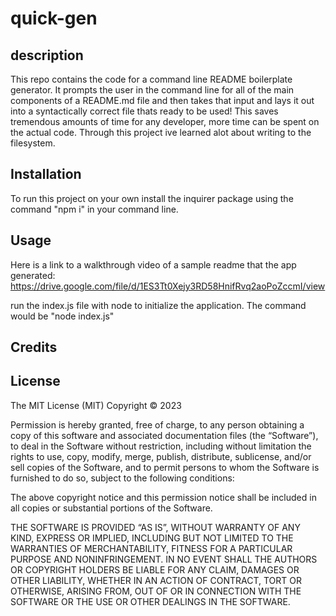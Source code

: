 # quick-gen

## description
This repo contains the code for a command line README boilerplate generator. It prompts the user in the command line for all of the main components of a README.md file and then takes that input and lays it out into a syntactically correct file thats ready to be used! This saves tremendous amounts of time for any developer, more time can be spent on the actual code. Through this project ive learned alot about writing to the filesystem.

## Installation
To run this project on your own install the inquirer package using the command "npm i" in your command line.

## Usage 
Here is a link to a walkthrough video of a sample readme that the app generated:
https://drive.google.com/file/d/1ES3Tt0Xejy3RD58HnifRvq2aoPoZccmI/view

run the index.js file with node to initialize the application. The command would be "node index.js"

## Credits 

## License
The MIT License (MIT)
Copyright © 2023 <copyright holders>

Permission is hereby granted, free of charge, to any person obtaining a copy of this software and associated documentation files (the “Software”), to deal in the Software without restriction, including without limitation the rights to use, copy, modify, merge, publish, distribute, sublicense, and/or sell copies of the Software, and to permit persons to whom the Software is furnished to do so, subject to the following conditions:

The above copyright notice and this permission notice shall be included in all copies or substantial portions of the Software.

THE SOFTWARE IS PROVIDED “AS IS”, WITHOUT WARRANTY OF ANY KIND, EXPRESS OR IMPLIED, INCLUDING BUT NOT LIMITED TO THE WARRANTIES OF MERCHANTABILITY, FITNESS FOR A PARTICULAR PURPOSE AND NONINFRINGEMENT. IN NO EVENT SHALL THE AUTHORS OR COPYRIGHT HOLDERS BE LIABLE FOR ANY CLAIM, DAMAGES OR OTHER LIABILITY, WHETHER IN AN ACTION OF CONTRACT, TORT OR OTHERWISE, ARISING FROM, OUT OF OR IN CONNECTION WITH THE SOFTWARE OR THE USE OR OTHER DEALINGS IN THE SOFTWARE.
